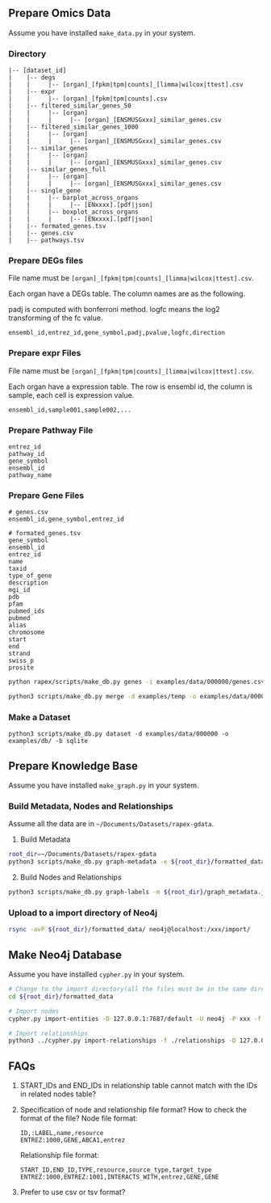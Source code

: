 ## Prepare Omics Data

Assume you have installed `make_data.py` in your system.

### Directory

```
|-- [dataset_id]
|    |-- degs
|    |     |-- [organ]_[fpkm|tpm|counts]_[limma|wilcox|ttest].csv
|    |-- expr
|    |     |-- [organ]_[fpkm|tpm|counts].csv
|    |-- filtered_similar_genes_50
|    |     |-- [organ]
|    |     |     |-- [organ]_[ENSMUSGxxx]_similar_genes.csv
|    |-- filtered_similar_genes_1000
|    |     |-- [organ]
|    |     |     |-- [organ]_[ENSMUSGxxx]_similar_genes.csv
|    |-- similar_genes
|    |     |-- [organ]
|    |     |     |-- [organ]_[ENSMUSGxxx]_similar_genes.csv
|    |-- similar_genes_full
|    |     |-- [organ]
|    |     |     |-- [organ]_[ENSMUSGxxx]_similar_genes.csv
|    |-- single_gene
|    |     |-- barplot_across_organs
|    |     |     |-- [ENxxxx].[pdf|json]
|    |     |-- boxplot_across_organs
|    |     |     |-- [ENxxxx].[pdf|json]
|    |-- formated_genes.tsv
|    |-- genes.csv
|    |-- pathways.tsv
```

### Prepare DEGs files

File name must be `[organ]_[fpkm|tpm|counts]_[limma|wilcox|ttest].csv`.

Each organ have a DEGs table. The column names are as the following.

padj is computed with bonferroni method.
logfc means the log2 transforming of the fc value.

```
ensembl_id,entrez_id,gene_symbol,padj,pvalue,logfc,direction
```

### Prepare expr Files

File name must be `[organ]_[fpkm|tpm|counts]_[limma|wilcox|ttest].csv`.

Each organ have a expression table. The row is ensembl id, the column is sample, each cell is expression value.

```
ensembl_id,sample001,sample002,...
```

### Prepare Pathway File

```
entrez_id
pathway_id
gene_symbol
ensembl_id
pathway_name
```

### Prepare Gene Files

```
# genes.csv
ensembl_id,gene_symbol,entrez_id
```

```
# formated_genes.tsv
gene_symbol
ensembl_id
entrez_id
name
taxid
type_of_gene
description
mgi_id
pdb
pfam
pubmed_ids
pubmed
alias
chromosome
start
end
strand
swiss_p
prosite
```


```bash
python rapex/scripts/make_db.py genes -i examples/data/000000/genes.csv -o examples/temp/formated_genes.json --output-tsv

python3 scripts/make_db.py merge -d examples/temp -o examples/data/000000/formated_genes.tsv
```


### Make a Dataset


```
python3 scripts/make_db.py dataset -d examples/data/000000 -o examples/db/ -b sqlite
```

## Prepare Knowledge Base

Assume you have installed `make_graph.py` in your system.

### Build Metadata, Nodes and Relationships

Assume all the data are in `~/Documents/Datasets/rapex-gdata`.

1. Build Metadata

```bash
root_dir=~/Documents/Datasets/rapex-gdata
python3 scripts/make_db.py graph-metadata -e ${root_dir}/formatted_data -r ${root_dir}/formatted_data/relationships -o ${root_dir}/graph_metadata.json -f tsv
```

2. Build Nodes and Relationships

```bash
python3 scripts/make_db.py graph-labels -m ${root_dir}/graph_metadata.json -o ${root_dir}
```

### Upload to a import directory of Neo4j

```bash
rsync -avP ${root_dir}/formatted_data/ neo4j@localhost:/xxx/import/
```

## Make Neo4j Database

Assume you have installed `cypher.py` in your system.

```bash
# Change to the import directory(all the files must be in the same directory as the import directory)
cd ${root_dir}/formatted_data

# Import nodes
cypher.py import-entities -D 127.0.0.1:7687/default -U neo4j -P xxx -f ./ 

# Import relationships
python3 ../cypher.py import-relationships -f ./relationships -D 127.0.0.1:7687/default -U neo4j -P xxx 
```

## FAQs
1. START_IDs and END_IDs in relationship table cannot match with the IDs in related nodes table?
2. Specification of node and relationship file format? How to check the format of the file?
    Node file format:
    ```
    ID,:LABEL,name,resource
    ENTREZ:1000,GENE,ABCA1,entrez
    ```

    Relationship file format:
    ```
    START_ID,END_ID,TYPE,resource,source_type,target_type
    ENTREZ:1000,ENTREZ:1001,INTERACTS_WITH,entrez,GENE,GENE
    ```

3. Prefer to use csv or tsv format?